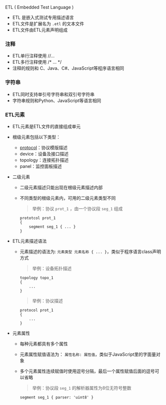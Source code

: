 
ETL ( Embedded Test Language )

+ ETL 是嵌入式测试专用描述语言 
+ ETL文件是扩展名为 `.etl` 的文本文件
+ ETL文件由ETL元素声明组成

### 注释

+ ETL单行注释使用 //...
+ ETL多行注释使用 /* ... */
+ 注释的规则和 C、Java、C#、JavaScript等程序语言相同

### 字符串

+ ETL同时支持单引号字符串和双引号字符串
+ 字符串规则和Python、JavaScript等语言相同


### ETL元素

+ ETL元素是ETL文件的直接组成单元

+ 根级元素包括以下类型：

    * [protocol](https://solidest.github.io/etest_sdk/#/PROTOCOL)：协议模版描述
    * device：设备及接口描述
    * topology：连接拓扑描述
    * panel：监控面板描述

+ 二级元素

    * 二级元素描述只能出现在根级元素描述内部
    * 不同类型的根级元素内，可用的二级元素类型不同

        > 举例：协议 `prot_1` ，由一个协议段 `seg_1` 组成

        ```
        prototcol prot_1 
        {
            segment seg_1 { ... } 
        } 
        ```

+ ETL元素描述语法

    - 元素描述的语法为: `元素类型 元素名称 { ... }`，类似于程序语言class声明方式
    
        > 举例：设备拓扑描述  
        ```
        topology topo_1 
        { 
            ... 
        }
        ```

        > 举例：协议描述  
        ```
        protocol prot_1 
        { 
            ... 
        }
        ```

+ 元素属性

    * 每种元素都具有多个属性
    * 元素属性赋值语法为： ` 属性名称: 属性值 `，类似于JavaScript里的字面量对象
    * 多个元素属性连续赋值时使用逗号分隔，最后一个属性赋值后面的逗号可以省略

        > 举例：协议段 `seg_1` 的解析器属性为8位无符号整数
        ```
        segment seg_1 { parser: 'uint8' } 
        ```
